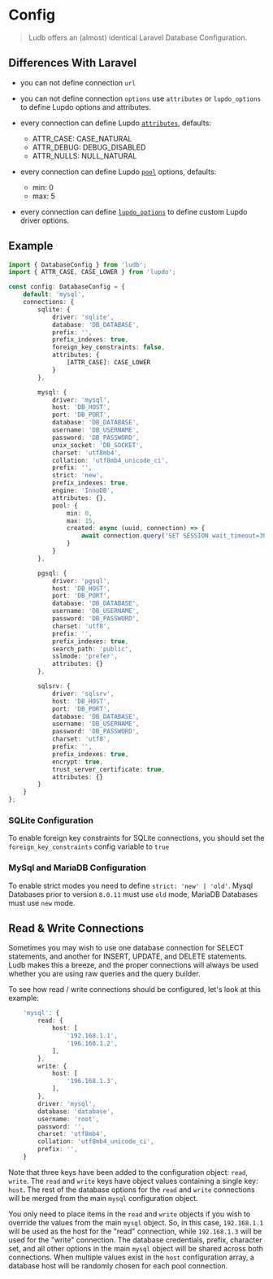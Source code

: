 # Config

> Ludb offers an (almost) identical Laravel Database Configuration.

## Differences With Laravel

-   you can not define connection `url`
-   you can not define connection `options` use `attributes` or `lupdo_options` to define Lupdo options and attributes.
-   every connection can define Lupdo [`attributes`](https://www.npmjs.com/package/lupdo#pdo-constants--attributes), defaults:

    -   ATTR_CASE: CASE_NATURAL
    -   ATTR_DEBUG: DEBUG_DISABLED
    -   ATTR_NULLS: NULL_NATURAL

-   every connection can define Lupdo [`pool`](https://www.npmjs.com/package/lupdo#pool-options) options, defaults:

    -   min: 0
    -   max: 5

-   every connection can define [`lupdo_options`](https://github.com/Lupennat/lupdo/blob/HEAD/DRIVER.md) to define custom Lupdo driver options.

## Example

```ts
import { DatabaseConfig } from 'ludb';
import { ATTR_CASE, CASE_LOWER } from 'lupdo';

const config: DatabaseConfig = {
    default: 'mysql',
    connections: {
        sqlite: {
            driver: 'sqlite',
            database: 'DB_DATABASE',
            prefix: '',
            prefix_indexes: true,
            foreign_key_constraints: false,
            attributes: {
                [ATTR_CASE]: CASE_LOWER
            }
        },

        mysql: {
            driver: 'mysql',
            host: 'DB_HOST',
            port: 'DB_PORT',
            database: 'DB_DATABASE',
            username: 'DB_USERNAME',
            password: 'DB_PASSWORD',
            unix_socket: 'DB_SOCKET',
            charset: 'utf8mb4',
            collation: 'utf8mb4_unicode_ci',
            prefix: '',
            strict: 'new',
            prefix_indexes: true,
            engine: 'InnoDB',
            attributes: {},
            pool: {
                min: 0,
                max: 15,
                created: async (uuid, connection) => {
                    await connection.query('SET SESSION wait_timeout=30');
                }
            }
        },

        pgsql: {
            driver: 'pgsql',
            host: 'DB_HOST',
            port: 'DB_PORT',
            database: 'DB_DATABASE',
            username: 'DB_USERNAME',
            password: 'DB_PASSWORD',
            charset: 'utf8',
            prefix: '',
            prefix_indexes: true,
            search_path: 'public',
            sslmode: 'prefer',
            attributes: {}
        },

        sqlsrv: {
            driver: 'sqlsrv',
            host: 'DB_HOST',
            port: 'DB_PORT',
            database: 'DB_DATABASE',
            username: 'DB_USERNAME',
            password: 'DB_PASSWORD',
            charset: 'utf8',
            prefix: '',
            prefix_indexes: true,
            encrypt: true,
            trust_server_certificate: true,
            attributes: {}
        }
    }
};
```

### SQLite Configuration

To enable foreign key constraints for SQLite connections, you should set the `foreign_key_constraints` config variable to `true`

### MySql and MariaDB Configuration

To enable strict modes you need to define `strict: 'new' | 'old'`. Mysql Databases prior to version `8.0.11` must use `old` mode, MariaDB Databases must use `new` mode.

## Read & Write Connections

Sometimes you may wish to use one database connection for SELECT statements, and another for INSERT, UPDATE, and DELETE statements. Ludb makes this a breeze, and the proper connections will always be used whether you are using raw queries and the query builder.

To see how read / write connections should be configured, let's look at this example:

```ts
    'mysql': {
        read: {
            host: [
                '192.168.1.1',
                '196.168.1.2',
            ],
        },
        write: {
            host: [
                '196.168.1.3',
            ],
        },
        driver: 'mysql',
        database: 'database',
        username: 'root',
        password: '',
        charset: 'utf8mb4',
        collation: 'utf8mb4_unicode_ci',
        prefix: '',
    }
```

Note that three keys have been added to the configuration object: `read`, `write`. The `read` and `write` keys have object values containing a single key: `host`. The rest of the database options for the `read` and `write` connections will be merged from the main `mysql` configuration object.

You only need to place items in the `read` and `write` objects if you wish to override the values from the main `mysql` object. So, in this case, `192.168.1.1` will be used as the host for the "read" connection, while `192.168.1.3` will be used for the "write" connection. The database credentials, prefix, character set, and all other options in the main `mysql` object will be shared across both connections. When multiple values exist in the `host` configuration array, a database host will be randomly chosen for each pool connection.

